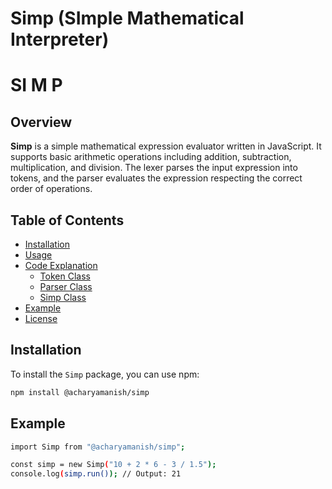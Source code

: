 # Simp (SImple Mathematical Interpreter)
#       SI     M                 P

## Overview

**Simp** is a simple mathematical expression evaluator written in JavaScript. It supports basic arithmetic operations including addition, subtraction, multiplication, and division. The lexer parses the input expression into tokens, and the parser evaluates the expression respecting the correct order of operations.

## Table of Contents

- [Installation](#installation)
- [Usage](#usage)
- [Code Explanation](#code-explanation)
  - [Token Class](#token-class)
  - [Parser Class](#parser-class)
  - [Simp Class](#simp-class)
- [Example](#example)
- [License](#license)

## Installation

To install the `Simp` package, you can use npm:

```bash
npm install @acharyamanish/simp
```

## Example

```bash
import Simp from "@acharyamanish/simp";

const simp = new Simp("10 + 2 * 6 - 3 / 1.5");
console.log(simp.run()); // Output: 21
